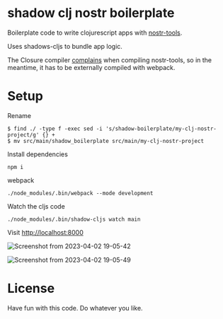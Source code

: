 # shadow clj nostr boilerplate

Boilerplate code to write clojurescript apps with [nostr-tools](https://github.com/nbd-wtf/nostr-tools).

Uses shadows-cljs to bundle app logic.

The Closure compiler [complains](https://github.com/google/closure-compiler/issues/4078) when compiling nostr-tools, so in the meantime, it has to be externally compiled with webpack.


# Setup

Rename

```
$ find ./ -type f -exec sed -i 's/shadow-boilerplate/my-clj-nostr-project/g' {} +
$ mv src/main/shadow_boilerplate src/main/my-clj-nostr-project
```

Install dependencies

```
npm i
```

webpack
```
./node_modules/.bin/webpack --mode development
```

Watch the cljs code

```
./node_modules/.bin/shadow-cljs watch main
```

Visit [http://localhost:8000](https://github.com/nbd-wtf/nostr-tools)

![Screenshot from 2023-04-02 19-05-42](https://user-images.githubusercontent.com/129682844/229370907-50049516-0b7b-43bc-9c7b-4b370e4d95c9.png)

![Screenshot from 2023-04-02 19-05-49](https://user-images.githubusercontent.com/129682844/229370910-fe8de2da-4e1e-4133-86ff-5395e82cb7a9.png)



# License

Have fun with this code. Do whatever you like.
